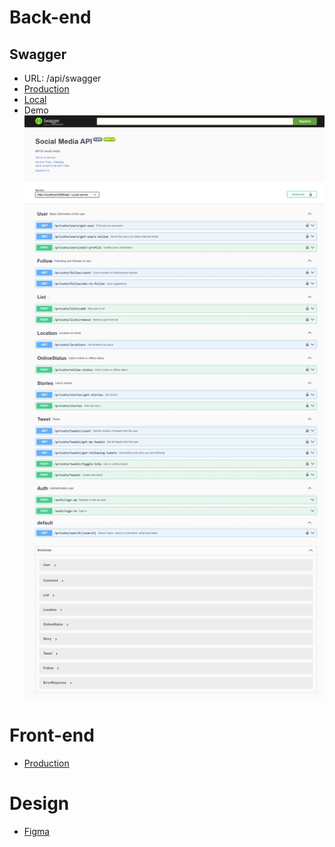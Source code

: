 # Back-end

## Swagger

-   URL: /api/swagger
-   [Production](https://redux-social-media-backend.vercel.app/api/swagger/)
-   [Local](http://localhost:8080/api/swagger/)
-   Demo
    ![Swagger UI](./demo/swagger.jpeg)

# Front-end

-   [Production](https://redux-social-media-front-end.vercel.app/)

# Design

-   [Figma](https://www.figma.com/file/GFoBtlzbaHBHHHDwGgqNy1/Social-Media-Web-App-UI-Kit?type=design&node-id=705%3A68&mode=design&t=Oza1OOfIBjdyGHn5-1)
